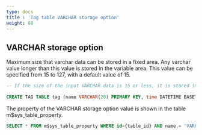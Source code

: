```yaml
---
type: docs
title : 'Tag table VARCHAR storage option'
weight: 80
---
```


## VARCHAR storage option
Maximum size that varchar data can be stored in a fixed area.
Any varchar value longer than this value is stored in the variable area.
This value can be specified from 15 to 127, with a default value of 15.

```sql
-- If the size of the input VARCHAR data is 15 or less, it is stored in the fixed data file instead of the extended file.
  
CREATE TAG TABLE tag (name VARCHAR(20) PRIMARY KEY, time DATETIME BASETIME, value DOUBLE SUMMARIZED, strval VARCHAR(100)) VARCHAR_FIXED_LENGTH_MAX = 15;
```
  
The property of the VARCHAR storage option value is shown in the table m$sys_table_property.
```sql
SELECT * FROM m$sys_table_property WHERE id={table_id} AND name = 'VARCHAR_FIXED_LENGTH_MAX';
```
